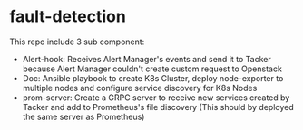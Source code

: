 # fault-detection
This repo include 3 sub component:
- Alert-hook: Receives Alert Manager's events and send it to Tacker because Alert Manager couldn't create custom request to Openstack
- Doc: Ansible playbook to create K8s Cluster, deploy node-exporter to multiple nodes and configure service discovery for K8s Nodes
- prom-server: Create a GRPC server to receive new services created by Tacker and add to Prometheus's file discovery (This should by deployed the same server as Prometheus)
